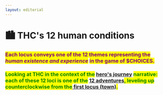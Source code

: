 ```yaml
---
layout: editorial
---
```


# 🏙  THC's 12 human conditions

### <mark style="color:purple;">Each locus conveys one of the 12 themes representing the</mark> <mark style="color:purple;"></mark>_<mark style="color:purple;">human existence and experience</mark>_ <mark style="color:purple;"></mark><mark style="color:purple;">in the game of $CHOICES.</mark>

<mark style="color:purple;"></mark>

### <mark style="color:green;">**Looking at THC in the context of the**</mark> [hero's journey](../../../undefined/the-usdchoice-of-hero/whats-a-heros-journey/) <mark style="color:green;">**narrative: each of these 12 loci is one of the**</mark> [12 adventures](../../../undefined/the-usdchoice-of-hero/the-game-of-usdchoices/the-heros-journey-archetypes/)<mark style="color:green;">**, leveling up counterclockwise from the**</mark>[ first locus (town)](../../../undefined/the-usdchoice-of-hero/the-game-of-usdchoices/the-heros-journey-archetypes/.-..md)<mark style="color:green;">**.**</mark>
